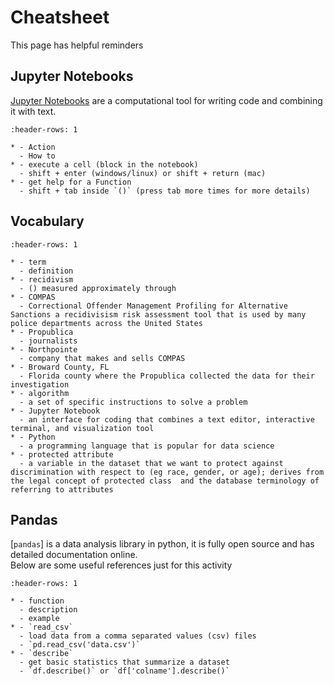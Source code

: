 # Cheatsheet

This page has helpful reminders

## Jupyter Notebooks

[Jupyter Notebooks](https://jupyter.org/index.html) are a computational tool for
writing code and combining it with text.

```{list-table}
:header-rows: 1

* - Action
  - How to
* - execute a cell (block in the notebook)
  - shift + enter (windows/linux) or shift + return (mac)
* - get help for a Function
  - shift + tab inside `()` (press tab more times for more details)

```


## Vocabulary


```{list-table}
:header-rows: 1

* - term
  - definition
* - recidivism
  - () measured approximately through
* - COMPAS
  - Correctional Offender Management Profiling for Alternative Sanctions a recidivisism risk assessment tool that is used by many police departments across the United States
* - Propublica
  - journalists
* - Northpointe
  - company that makes and sells COMPAS
* - Broward County, FL
  - Florida county where the Propublica collected the data for their investigation
* - algorithm
  - a set of specific instructions to solve a problem
* - Jupyter Notebook
  - an interface for coding that combines a text editor, interactive terminal, and visualization tool
* - Python
  - a programming language that is popular for data science
* - protected attribute
  - a variable in the dataset that we want to protect against discrimination with respect to (eg race, gender, or age); derives from the legal concept of protected class  and the database terminology of referring to attributes
```


## Pandas

[`pandas`] is a data analysis library in python, it is fully open source and has detailed documentation online.  
Below are some useful references just for this activity

```{list-table}
:header-rows: 1

* - function
  - description
  - example
* - `read_csv`
  - load data from a comma separated values (csv) files
  - `pd.read_csv('data.csv')`
* - `describe`
  - get basic statistics that summarize a dataset
  - `df.describe()` or `df['colname'].describe()`
```

<!-- ## Python

The -->
